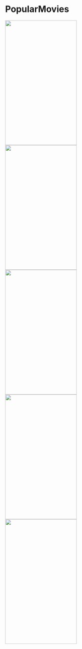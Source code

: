 # PopularMovies
<p align="center" 
<img src="https://raw.githubusercontent.com/pranavj7Z/PopularMovies/master/one.png" height=400px; width="230px"></img>
</p>
<img src="https://raw.githubusercontent.com/pranavj7Z/PopularMovies/master/five.png" height=400px; width="230px"></img><br>
<img src="https://raw.githubusercontent.com/pranavj7Z/PopularMovies/master/two.png" height=400px; width="230px"></img><br>
<img src="https://raw.githubusercontent.com/pranavj7Z/PopularMovies/master/eight.png" height=400px; width="230px"></img><br>
<img src="https://raw.githubusercontent.com/pranavj7Z/PopularMovies/master/fou.png" height=400px; width="230px"></img><br>
<img src="https://raw.githubusercontent.com/pranavj7Z/PopularMovies/master/six.png" height=400px; width="230px"></img><br>
